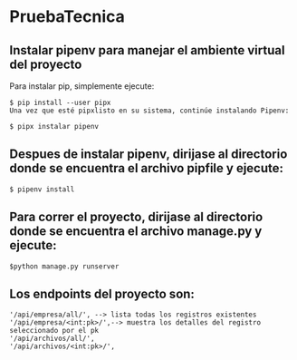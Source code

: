 # PruebaTecnica

## Instalar pipenv para manejar el ambiente virtual del proyecto
Para instalar pip, simplemente ejecute:

    $ pip install --user pipx
    Una vez que esté pipxlisto en su sistema, continúe instalando Pipenv:

    $ pipx instalar pipenv

## Despues de instalar pipenv, dirijase al directorio donde se encuentra el archivo pipfile y ejecute:
    $ pipenv install



## Para correr el proyecto, dirijase al directorio donde se encuentra el archivo manage.py y ejecute:
    $python manage.py runserver

## Los endpoints del proyecto son:
    '/api/empresa/all/', --> lista todas los registros existentes
    '/api/empresa/<int:pk>/',--> muestra los detalles del registro seleccionado por el pk
    '/api/archivos/all/',
    '/api/archivos/<int:pk>/',
